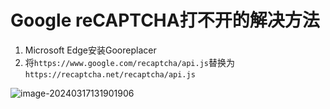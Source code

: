 # Google reCAPTCHA打不开的解决方法

1. Microsoft Edge安装Gooreplacer
2. 将`https://www.google.com/recaptcha/api.js`替换为`https://recaptcha.net/recaptcha/api.js`

![image-20240317131901906](C:\Users\凌峰\AppData\Roaming\Typora\typora-user-images\image-20240317131901906.png)